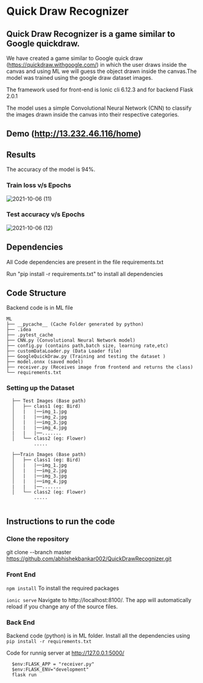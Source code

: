 # Quick Draw Recognizer
## Quick Draw Recognizer is a game similar to Google quickdraw.
We have created a game similar to Google quick draw (https://quickdraw.withgoogle.com/) in which the user draws inside the canvas and using ML we will guess the object drawn inside the canvas.The model was trained using the google draw dataset images.

The framework used for front-end is Ionic cli 6.12.3 and for backend Flask 2.0.1 

The model uses a simple Convolutional Neural Network (CNN) to classify the images drawn inside the canvas into their respective categories.

## Demo (http://13.232.46.116/home)
## Results
The accuracy of the model is 94%.
### Train loss v/s Epochs
![2021-10-06 (11)](https://user-images.githubusercontent.com/77184644/136161565-0b5998da-f49a-4886-952c-426312800594.png)
### Test accuracy v/s Epochs
![2021-10-06 (12)](https://user-images.githubusercontent.com/77184644/136161603-8577b916-ce65-4a84-aa04-b965e95fbba2.png)

## Dependencies
All Code dependencies are present in the file requirements.txt 

Run "pip install -r requirements.txt" to install all dependencies


## Code Structure
Backend code is in ML file
```
ML
├── __pycache__ (Cache Folder generated by python)
├── .idea
├── .pytest_cache
├── CNN.py (Convolutional Neural Network model)
├── config.py (contains path,batch size, learning rate,etc)
├── customDataLoader.py (Data Loader file)
├── GoogleQuickDraw.py (Training and testing the dataset )
├── model.onnx (saved model)
├── receiver.py (Receives image from frontend and returns the class)
└── requirements.txt

```
### Setting up the Dataset
 
```
  ├── Test Images (Base path) 
  │   ├── class1 (eg: Bird)
  │   |   |──img_1.jpg
  │   |   |──img_2.jpg
  │   |   |──img_3.jpg
  │   |   |──img_4.jpg
  |   |   |──.......
  │   └── class2 (eg: Flower)
          .....
           
  ├──Train Images (Base path)
  │   ├── class1 (eg: Bird)
  │   |   |──img_1.jpg
  │   |   |──img_2.jpg
  │   |   |──img_3.jpg
  │   |   |──img_4.jpg
  |   |   |──.......
  │   └── class2 (eg: Flower)
          .....
          
```
## Instructions to run the code

### Clone the repository
  git clone --branch master https://github.com/abhishekbankar002/QuickDrawRecognizer.git
  
### Front End
  <code>npm install</code>
  To install the required packages
  
  <code>ionic serve</code>
  Navigate to http://localhost:8100/. The app will automatically reload if you change any of the source files.

### Back End
  Backend code (python) is in ML folder. Install all the dependencies using <code>pip install -r requirements.txt</code>
  
  Code for runnig server at  http://127.0.0.1:5000/ 
  
   ```
     $env:FLASK_APP = "receiver.py"
     $env:FLASK_ENV="development"
     flask run
   ```
  

